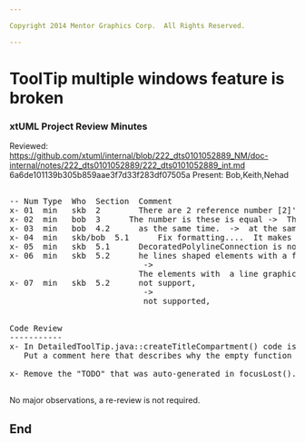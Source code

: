 ```yaml
---

Copyright 2014 Mentor Graphics Corp.  All Rights Reserved.

---
```


# ToolTip multiple windows feature is broken
### xtUML Project Review Minutes

Reviewed:  https://github.com/xtuml/internal/blob/222_dts0101052889_NM/doc-internal/notes/222_dts0101052889/222_dts0101052889_int.md
			6a6de101139b305b859aae3f7d33f283df07505a
Present:  Bob,Keith,Nehad

<pre>

-- Num Type  Who  Section  Comment
x- 01  min   skb  2        There are 2 reference number [2]'s
x- 02  min   bob  3      The number is these is equal ->  The number of these is equal
x- 03  min   bob  4.2      as the same time.  ->  at the same time.
x- 04  min   skb/bob  5.1      Fix formatting....  It makes it hard to see what the places modified are because the text all runs together.
x- 05  min   skb  5.1      DecoratedPolylineConnection is not exist -> DecoratedPolylineConnection does not exist
x- 06  min   skb  5.2      he lines shaped elements with a floating text associated with-e.g. Associations-
							->
                           The elements with  a line graphical representation  with floating text, e.g.  Associations
x- 07  min   skb  5.2      not support,
							->
							not supported,

							
Code Review
-----------							
x- In DetailedToolTip.java::createTitleCompartment() code is commented out but left.   Remove this commented out code.
   Put a comment here that describes why the empty function is needed.   

x- Remove the "TODO" that was auto-generated in focusLost().
   
</pre>
   
No major observations, a re-review is not required.


End
---
